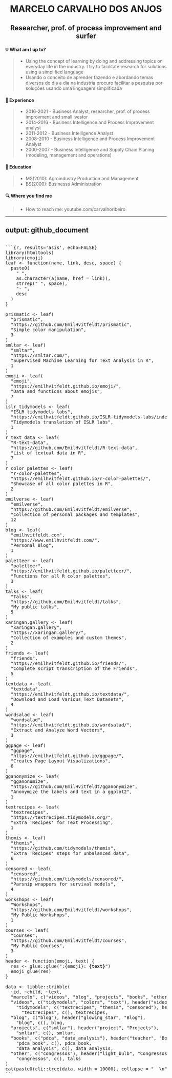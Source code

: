 # <p align=center>MARCELO CARVALHO DOS ANJOS</p>

## <p align=center>Researcher, prof. of process improvement and surfer</p>


#### :bulb: What am I up to?
>- Using the concept of learning by doing and addressing topics on everyday life in the industry. I try to facilitate research for sulutions using a simplified language
>- Usando o conceito de aprender fazendo e abordando temas diversos do dia a dia na industria procuro facilitar a pesquisa por soluções usando uma linguagem simplificada

#### :runner: Experience
>- 2016-2021 - Business Analyst, researcher, prof. of process improvment and small ivestor
>- 2014-2016 - Business Intelligence and Process Improvement analyst
>- 2011-2012 - Business Intelligence Analyst
>- 2008-2010 - Business Intelligence and Process Improvement Analyst
>- 2000-2007 - Business Intelligence and Supply Chain Planing (modeling, management and operations)

#### :school: Education
>- MS(2010): Agroindustry Production and Management
>- BS(2000): Businesss Administration

#### :mag: Where you find me
>- How to reach me: youtube.com/carvalhoribeiro

<!--
**factorialmap/factorialmap** is a ✨ _special_ ✨ repository because its `README.md` (this file) appears on your GitHub profile.

-->

---
output: github_document
---

<pre>

```{r, results='asis', echo=FALSE}
library(htmltools)
library(emoji)
leaf <- function(name, link, desc, space) {
  paste0(
    " ",
    as.character(a(name, href = link)),
    strrep(" ", space),
    "- ",
    desc
  )
}

prismatic <- leaf(
  "prismatic", 
  "https://github.com/EmilHvitfeldt/prismatic", 
  "Simple color manipulation", 
  3
)
smltar <- leaf(
  "smltar",
  "https://smltar.com/",
  "Supervised Machine Learning for Text Analysis in R",
  1
)
emoji <- leaf(
  "emoji",
  "https://emilhvitfeldt.github.io/emoji/",
  "Data and functions about emojis",
  7
)
islr_tidymodels <- leaf(
  "ISLR tidymodels labs",
  "https://emilhvitfeldt.github.io/ISLR-tidymodels-labs/index.html",
  "Tidymodels translation of ISLR labs",
  1
)
r_text_data <- leaf(
  "R-text-data",
  "https://github.com/EmilHvitfeldt/R-text-data",
  "List of textual data in R",
  7
)
r_color_palettes <- leaf(
  "r-color-palettes",
  "https://emilhvitfeldt.github.io/r-color-palettes/",
  "Showcase of all color palettes in R",
  2
)
emilverse <- leaf(
  "emilverse",
  "https://github.com/EmilHvitfeldt/emilverse",
  "Collection of personal packages and templates",
  12
)
blog <- leaf(
  "emilhvitfeldt.com",
  "https://www.emilhvitfeldt.com/",
  "Personal Blog",
  1
)
paletteer <- leaf(
  "paletteer",
  "https://emilhvitfeldt.github.io/paletteer/",
  "Functions for all R color palettes",
  3
)
talks <- leaf(
  "Talks",
  "https://github.com/EmilHvitfeldt/talks",
  "My public talks",
  5
)
xaringan.gallery <- leaf(
  "xaringan.gallery",
  "https://xaringan.gallery/",
  "Collection of examples and custom themes",
  2
)
friends <- leaf(
  "friends",
  "https://emilhvitfeldt.github.io/friends/",
  "Complete script transcription of the Friends",
  5
)
textdata <- leaf(
  "textdata",
  "https://emilhvitfeldt.github.io/textdata/",
  "Download and Load Various Text Datasets",
  4
)
wordsalad <- leaf(
  "wordsalad",
  "https://emilhvitfeldt.github.io/wordsalad/",
  "Extract and Analyze Word Vectors",
  3
)
ggpage <- leaf(
  "ggpage",
  "https://emilhvitfeldt.github.io/ggpage/",
  "Creates Page Layout Visualizations",
  6
)
gganonymize <- leaf(
  "gganonumize",
  "https://github.com/EmilHvitfeldt/gganonymize",
  "Anonymize the labels and text in a ggplot2",
  1
)
textrecipes <- leaf(
  "textrecipes",
  "https://textrecipes.tidymodels.org/",
  "Extra 'Recipes' for Text Processing",
  1
)
themis <- leaf(
  "themis",
  "https://github.com/tidymodels/themis",
  "Extra 'Recipes' steps for unbalanced data",
  6
)
censored <- leaf(
  "censored",
  "https://github.com/tidymodels/censored/",
  "Parsnip wrappers for survival models",
  4
)
workshops <- leaf(
  "Workshops",
  "https://github.com/EmilHvitfeldt/workshops",
  "My Public Workshops",
  1
)
courses <- leaf(
  "Courses",
  "https://github.com/EmilHvitfeldt/courses",
  "My Public Courses",
  3
)
header <- function(emoji, text) {
  res <- glue::glue(":{emoji}: <b>{text}</b>")
  emoji_glue(res)
}

data <- tibble::tribble(
  ~id, ~child, ~text,
  "marcelo", c("videos", "blog", "projects", "books", "other"), header("data", "Marcelo C Anjos"),
  "videos", c("tidymodels", "colors", "text"), header("video", "Videos"),
    "tidymodels", c("textrecipes", "themis", "censored"), header("gear", "tidymodels"),
      "textrecipes", c(), textrecipes,      
  "blog", c("blog"), header("glowing_star", "Blog"),
    "blog", c(), blog,
  "projects", c("smltar"), header("project", "Projects"),
    "smltar", c(), smltar,
  "books", c("pdca", "data_analysis"), header("teacher", "Books"),
    "pdca_book", c(), pdca_book,
    "data_analysis", c(), data_analysis,
  "other", c("congressos"), header("light_bulb", "Congressos"),
    "congressos", c(), talks    
)
cat(paste0(cli::tree(data, width = 10000), collapse = "  \n"))
```

</pre>
